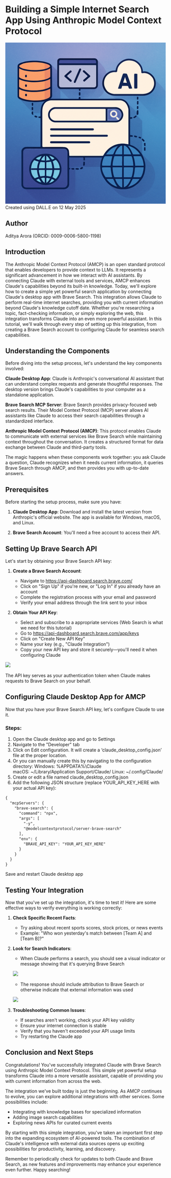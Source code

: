 # Building a Simple Internet Search App Using Anthropic Model Context Protocol

![](<images/amcp cover image.png>)
Created using DALL.E on 12 May 2025

## Author
Aditya Arora (ORCID: 0009-0006-5800-1198)

## Introduction

The Anthropic Model Context Protocol (AMCP) is an open standard protocol that enables developers to provide context to LLMs. It represents a significant advancement in how we interact with AI assistants. By connecting Claude with external tools and services, AMCP enhances Claude's capabilities beyond its built-in knowledge. Today, we'll explore how to create a simple yet powerful search application by connecting Claude's desktop app with Brave Search.
This integration allows Claude to perform real-time internet searches, providing you with current information beyond Claude's knowledge cutoff date. Whether you're researching a topic, fact-checking information, or simply exploring the web, this integration transforms Claude into an even more powerful assistant.
In this tutorial, we'll walk through every step of setting up this integration, from creating a Brave Search account to configuring Claude for seamless search capabilities.

## Understanding the Components

Before diving into the setup process, let's understand the key components involved:

**Claude Desktop App**: Claude is Anthropic's conversational AI assistant that can understand complex requests and generate thoughtful responses. The desktop version brings Claude's capabilities to your computer as a standalone application.

**Brave Search MCP Server**: Brave Search provides privacy-focused web search results. Their Model Context Protocol (MCP) server allows AI assistants like Claude to access their search capabilities through a standardized interface.

**Anthropic Model Context Protocol (AMCP)**: This protocol enables Claude to communicate with external services like Brave Search while maintaining context throughout the conversation. It creates a structured format for data exchange between Claude and third-party tools.

The magic happens when these components work together: you ask Claude a question, Claude recognizes when it needs current information, it queries Brave Search through AMCP, and then provides you with up-to-date answers.

## Prerequisites

Before starting the setup process, make sure you have:

1. **Claude Desktop App**: Download and install the latest version from Anthropic's official website. The app is available for Windows, macOS, and Linux.

2. **Brave Search Account**: You'll need a free account to access their API. 

## Setting Up Brave Search API

Let's start by obtaining your Brave Search API key:

1. **Create a Brave Search Account**:
   - Navigate to https://api-dashboard.search.brave.com/
   - Click on "Sign Up" if you're new, or "Log In" if you already have an account
   - Complete the registration process with your email and password
   - Verify your email address through the link sent to your inbox

2. **Obtain Your API Key**:
   - Select and subscribe to a appropriate services (Web Search is what we need for this tutorial)
   - Go to https://api-dashboard.search.brave.com/app/keys
   - Click on "Create New API Key"
   - Name your key (e.g., "Claude Integration")
   - Copy your new API key and store it securely—you'll need it when configuring Claude

![](<images/Screenshot 2025-05-12 at 10.31.30 am.png>)

The API key serves as your authentication token when Claude makes requests to Brave Search on your behalf.


## Configuring Claude Desktop App for AMCP

Now that you have your Brave Search API key, let's configure Claude to use it. 

### Steps:

1. Open the Claude desktop app and go to Settings
2. Navigate to the "Developer" tab
3. Click on Edit configuration. It will create a ‘claude_desktop_config.json’ file at the proper location. 
4. Or you can manually create this by navigating to the configuration directory:
Windows: %APPDATA%\Claude\
macOS: ~/Library/Application Support/Claude/
Linux: ~/.config/Claude/
5. Create or edit a file named claude_desktop_config.json
6. Add the following JSON structure (replace YOUR_API_KEY_HERE with your actual API key):
```
{
  "mcpServers": {
    "brave-search": {
      "command": "npx",
      "args": [
        "-y",
        "@modelcontextprotocol/server-brave-search"
      ],
      "env": {
        "BRAVE_API_KEY": "YOUR_API_KEY_HERE"
      }
    }
  }
}
```
Save and restart Claude desktop app

## Testing Your Integration

Now that you've set up the integration, it's time to test it! Here are some effective ways to verify everything is working correctly:

1. **Check Specific Recent Facts**:
   - Try asking about recent sports scores, stock prices, or news events
   - Example: "Who won yesterday's match between [Team A] and [Team B]?"

2. **Look for Search Indicators**:
   - When Claude performs a search, you should see a visual indicator or message showing that it's querying Brave Search

    ![](<images/Screenshot 2025-05-12 at 2.14.12 pm.png>)

   - The response should include attribution to Brave Search or otherwise indicate that external information was used

   ![](<images/Screenshot 2025-05-12 at 2.19.15 pm.png>)

3. **Troubleshooting Common Issues**:
   - If searches aren't working, check your API key validity
   - Ensure your internet connection is stable
   - Verify that you haven't exceeded your API usage limits
   - Try restarting the Claude app



## Conclusion and Next Steps

Congratulations! You've successfully integrated Claude with Brave Search using Anthropic Model Context Protocol. This simple yet powerful setup transforms Claude into a more versatile assistant, capable of providing you with current information from across the web.

The integration we've built today is just the beginning. As AMCP continues to evolve, you can explore additional integrations with other services. Some possibilities include:

- Integrating with knowledge bases for specialized information
- Adding image search capabilities
- Exploring news APIs for curated current events

By starting with this simple integration, you've taken an important first step into the expanding ecosystem of AI-powered tools. The combination of Claude's intelligence with external data sources opens up exciting possibilities for productivity, learning, and discovery.

Remember to periodically check for updates to both Claude and Brave Search, as new features and improvements may enhance your experience even further. Happy searching!